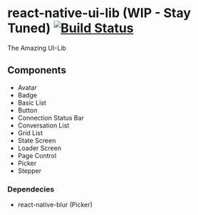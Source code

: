 # react-native-ui-lib (WIP - Stay Tuned) [![Build Status](https://travis-ci.org/wix/react-native-ui-lib.svg?branch=master)](https://travis-ci.org/wix/react-native-ui-lib)
The Amazing UI-Lib

## Components
- Avatar
- Badge
- Basic List
- Button
- Connection Status Bar
- Conversation List
- Grid List
- State Screen
- Loader Screen
- Page Control
- Picker 
- Stepper 


### Dependecies 
- react-native-blur (Picker)
